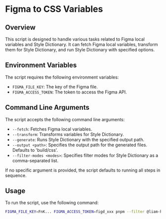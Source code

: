 # Figma to CSS Variables

## Overview

This script is designed to handle various tasks related to Figma local variables and Style Dictionary. It can fetch Figma local variables, transform them for Style Dictionary, and run Style Dictionary with specified options.

## Environment Variables

The script requires the following environment variables:

- `FIGMA_FILE_KEY`: The key of the Figma file.
- `FIGMA_ACCESS_TOKEN`: The token to access the Figma API.

## Command Line Arguments

The script accepts the following command line arguments:

- `--fetch`: Fetches Figma local variables.
- `--transform`: Transforms variables for Style Dictionary.
- `--generate`: Runs Style Dictionary with the specified output path.
- `--output <path>`: Specifies the output path for the generated files. Defaults to 'build/css'.
- `--filter-modes <modes>`: Specifies filter modes for Style Dictionary as a comma-separated list.

If no specific argument is provided, the script defaults to running all steps in sequence.

## Usage

To run the script, use the following command:

```sh
FIGMA_FILE_KEY=FnK... FIGMA_ACCESS_TOKEN=figd_xxx pnpm --filter @liam-hq/figma-to-css-variables sync --output '../../apps/service-site/src/styles' --filter-modes 'Dark,Mode 1'
```
